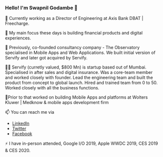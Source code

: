 ### Hello! I'm Swapnil Godambe 👋

🔭 Currently working as a Director of Engineering at Axis Bank DBAT | Freecharge. 

🎯 My main focus these days is building financial products and digital experiences. 

💼 Previously, co-founded consultancy company - The Observatory specialised in Mobile Apps and Web Applications. We built initial version of Servify and later got acquired by Servify.

👨‍💼 Servify (curretly valued, $800 Mn) is startup based out of Mumbai. Specialised in after sales and digital insurance. Was a core-team member and worked closely with founder. Lead the engineering team and built the product from concept to global launch. Hired and trained team from 0 to 50. Worked closely with all the business functions.

📱Prior to that worked on building Mobile Apps and platforms at Wolters Kluwer | Medknow & mobile apps development firm

📫 You can reach me via
- [LinkedIn](https://www.linkedin.com/in/swapnull)
- [Twitter](https://twitter.com/swapnull_in) 
- [Facebook](https://www.facebook.com/swapnil.go20)

⚡ I have in-person attended, Google I/O 2019, Apple WWDC 2019, CES 2019 & CES 2020.

<!--
**swapnull-in/swapnull-in** is a ✨ _special_ ✨ repository because its `README.md` (this file) appears on your GitHub profile.

Here are some ideas to get you started:

- 🔭 I’m currently working on ...
- 🌱 I’m currently learning ...
- 👯 I’m looking to collaborate on ...
- 🤔 I’m looking for help with ...
- 💬 Ask me about ...
- 📫 How to reach me: ...
- 😄 Pronouns: ...
- ⚡ Fun fact: ...
-->
